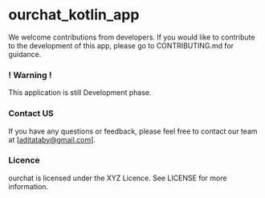 # ourchat_kotlin_app
We welcome contributions from developers. If you would like to contribute to the development of this app, please go to CONTRIBUTING.md for guidance.

### ! Warning !
This application is still Development phase.

### Contact US
If you have any questions or feedback, please feel free to contact our team at [aditataby@gmail.com].

### Licence
ourchat is licensed under the XYZ Licence. See LICENSE for more information.
